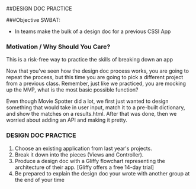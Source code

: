 ##DESIGN DOC PRACTICE 

###Objective SWBAT:
* In teams make the bulk of a design doc for a previous CSSI App

### Motivation / Why Should You Care?
This is a risk-free way to practice the skills of breaking down an app


Now that you’ve seen how the design doc process works, you are going to repeat the process, but this time you are going to pick a different project from a previous class. 
Remember, just like we practiced, you are mocking up the MVP, what is the most basic possible function? 

Even though Movie Spotter did a lot, we first just wanted to design something that would take in user input, match it to a pre-built dictionary, and show the matches on a results.html. After that was done, then we worried about adding an API and making it pretty.



### DESIGN DOC PRACTICE
1. Choose an existing application from last year's projects.
2. Break it down into the pieces (Views and Controller). 
3. Produce a design doc with a Gliffy flowchart representing the architecture of their app. [Gliffy offers a free 14-day trial]
4. Be prepared to explain the design doc your wrote with another group at the end of your time

